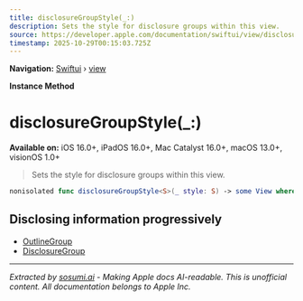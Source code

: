 ```yaml
---
title: disclosureGroupStyle(_:)
description: Sets the style for disclosure groups within this view.
source: https://developer.apple.com/documentation/swiftui/view/disclosuregroupstyle(_:)
timestamp: 2025-10-29T00:15:03.725Z
---
```


**Navigation:** [Swiftui](/documentation/swiftui) › [view](/documentation/swiftui/view)

**Instance Method**

# disclosureGroupStyle(_:)

**Available on:** iOS 16.0+, iPadOS 16.0+, Mac Catalyst 16.0+, macOS 13.0+, visionOS 1.0+

> Sets the style for disclosure groups within this view.

```swift
nonisolated func disclosureGroupStyle<S>(_ style: S) -> some View where S : DisclosureGroupStyle
```

## Disclosing information progressively

- [OutlineGroup](/documentation/swiftui/outlinegroup)
- [DisclosureGroup](/documentation/swiftui/disclosuregroup)

---

*Extracted by [sosumi.ai](https://sosumi.ai) - Making Apple docs AI-readable.*
*This is unofficial content. All documentation belongs to Apple Inc.*
